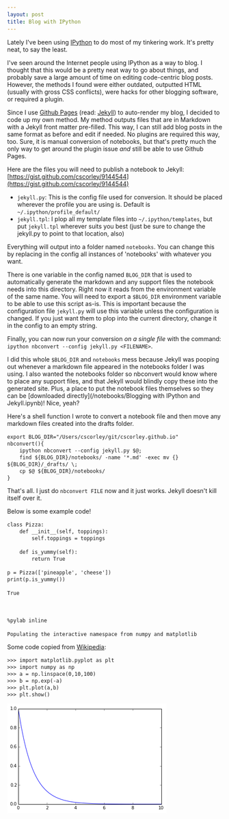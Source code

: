 ```yaml
---
layout: post
title: Blog with IPython
---
```



Lately I've been using [IPython][] to do most of my tinkering work.
It's pretty neat, to say the least.

I've seen around the Internet people using IPython as a way to blog.
I thought that this would be a pretty neat way to go about things, and 
probably save a large amount of time on editing code-centric blog posts.
However, the methods I found were either outdated, 
outputted HTML (usually with gross CSS conflicts),
were hacks for other blogging software, or required a plugin.

Since I use [Github Pages][] (read: [Jekyll][]) to auto-render my blog, I decided to
code up my own method.
My method outputs files that are in Markdown with a Jekyll front matter pre-filled.
This way, I can still add blog posts in the same format as before and edit if needed.
No plugins are required this way, too. Sure, it is manual conversion of notebooks, but
that's pretty much the only way to get around the plugin issue *and* still be able to use Github Pages.

[IPython]: http://ipython.org/
[Github Pages]: http://pages.github.com/
[Jekyll]: http://jekyllrb.com/

Here are the files you will need to publish a notebook to Jekyll: [https://gist.github.com/cscorley/9144544](https://gist.github.com/cscorley/9144544)

* `jekyll.py`: This is the config file used for conversion. It should be placed wherever the profile you are using is. Default is `~/.ipython/profile_default/`
* `jekyll.tpl`: I plop all my template files into `~/.ipython/templates`, but put `jekyll.tpl` wherever suits you best (just be sure to change the jekyll.py to point to that location, also)

Everything will output into a folder named `notebooks`. 
You can change this by replacing in the config all instances of 'notebooks' with whatever you want. 

There is one variable in the config named `BLOG_DIR` 
that is used to automatically generate the markdown 
and any support files the notebook needs into this directory. 
Right now it reads from the environment variable of the same name. 
You will need to export a `$BLOG_DIR` environment variable to be able to use this script as-is.
This is important because the configuration file `jekyll.py` will use this variable unless the configuration is changed.
If you just want them to plop into the current directory, change it in the config to an empty string.

Finally, you can now run your conversion *on a single file* with the command: `ipython nbconvert --config jekyll.py <FILENAME>`.

I did this whole `$BLOG_DIR` and `notebooks` mess because Jekyll was pooping out whenever a markdown file appeared in the notebooks folder I was using. I also wanted the notebooks folder so nbconvert would know where to place any support files, and that Jekyll would blindly copy these into the generated site. Plus, a place to put the notebook files themselves so they can be [downloaded directly](/notebooks/Blogging with IPython and Jekyll.ipynb)! Nice, yeah?

Here's a shell function I wrote to convert a notebook file and then move any markdown files created into the drafts folder.
    
    export BLOG_DIR="/Users/cscorley/git/cscorley.github.io"
    nbconvert(){
        ipython nbconvert --config jekyll.py $@;
        find ${BLOG_DIR}/notebooks/ -name '*.md' -exec mv {} ${BLOG_DIR}/_drafts/ \;
        cp $@ ${BLOG_DIR}/notebooks/
    }

That's all. I just do `nbconvert FILE` now and it just works. Jekyll doesn't kill itself over it.

Below is some example code!


    class Pizza:
        def __init__(self, toppings):
            self.toppings = toppings
            
        def is_yummy(self):
            return True
    
    p = Pizza(['pineapple', 'cheese'])
    print(p.is_yummy())

    True
    


    %pylab inline

    Populating the interactive namespace from numpy and matplotlib
    

Some code copied from [Wikipedia](https://en.wikipedia.org/wiki/Matplotlib):


    >>> import matplotlib.pyplot as plt
    >>> import numpy as np
    >>> a = np.linspace(0,10,100)
    >>> b = np.exp(-a)
    >>> plt.plot(a,b)
    >>> plt.show()


![A simple graph produced in matplotlib](/images/output_4_0.png)

